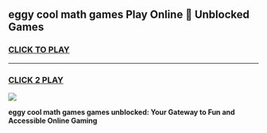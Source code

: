 
## eggy cool math games Play Online 👋 Unblocked Games
<h3>
<a href="https://news.freeplayer.one?title=eggy_cool_math_games&ref=17CMG">CLICK TO PLAY</a></h3>
<hr>

<h3>
<a href="https://news.freeplayer.one?title=eggy_cool_math_games&ref=17CMG">CLICK 2 PLAY</a>
  
</h3>

<a href="https://news.freeplayer.one?title=eggy_cool_math_games&ref=17CMG/"><img src="https://clearcache.store/games.png"></a>


**eggy cool math games games unblocked: Your Gateway to Fun and Accessible Online Gaming**
